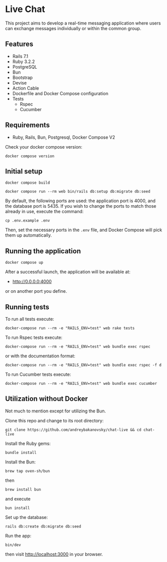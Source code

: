 # Live Chat

This project aims to develop a real-time messaging application where users can exchange messages individually or within the common group.

## Features

* Rails 7.1
* Ruby 3.2.2
* PostgreSQL
* Bun
* Bootstrap
* Devise
* Action Cable
* Dockerfile and Docker Compose configuration
* Tests
  * Rspec
  * Cucumber

## Requirements

- Ruby, Rails, Bun, Postgresql, Docker Compose V2

Check your docker compose version:
```
docker compose version
```

## Initial setup
```
docker compose build
```
```
docker compose run --rm web bin/rails db:setup db:migrate db:seed
```
By default, the following ports are used: the application port is 4000, and the database port is 5435. If you wish to change the ports to match those already in use, execute the command:
```
cp .env.example .env
```
Then, set the necessary ports in the `.env` file, and Docker Compose will pick them up automatically.

## Running the application
```
docker compose up
```

After a successful launch, the application will be available at:

   * http://0.0.0.0:4000

or on another port you define.


## Running tests
To run all tests execute:
```
docker-compose run --rm -e "RAILS_ENV=test" web rake tests
```

To run Rspec tests execute:
```
docker-compose run --rm -e "RAILS_ENV=test" web bundle exec rspec
```
or with the documentation format:
```
docker-compose run --rm -e "RAILS_ENV=test" web bundle exec rspec -f d
```

To run Cucumber tests execute:
```
docker-compose run --rm -e "RAILS_ENV=test" web bundle exec cucumber
```


## Utilization without Docker

Not much to mention except for utilizing the Bun.


Clone this repo and change to its root directory:

```
git clone https://github.com/andreybakanovsky/chat-live && cd chat-live
```
Install the Ruby gems:
```
bundle install
```

Install the Bun:

```
brew tap oven-sh/bun
```
then
```
brew install bun
```
and execute
```
bun install
```

Set up the database:
```
rails db:create db:migrate db:seed
```

Run the app:
```
bin/dev
```
then visit [http://localhost:3000](http://localhost:3000) in your browser.
